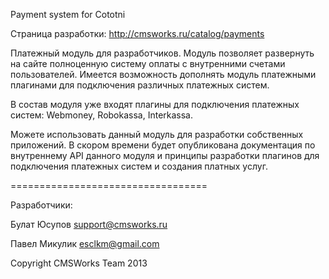 Payment system for Cototni

Страница разработки: http://cmsworks.ru/catalog/payments


Платежный модуль для разработчиков. Модуль позволяет развернуть на сайте полноценную систему оплаты с внутренними счетами пользователей. Имеется возможность дополнять модуль платежными плагинами для подключения различных платежных систем.

В состав модуля уже входят плагины для подключения платежных систем: Webmoney, Robokassa, Interkassa.

Можете использовать данный модуль для разработки собственных приложений. В скором времени будет опубликована документация по внутреннему API данного модуля и принципы разработки плагинов для подключения платежных систем и создания платных услуг.

==================================


Разработчики:

Булат Юсупов support@cmsworks.ru

Павел Микулик esclkm@gmail.com

Copyright CMSWorks Team 2013
